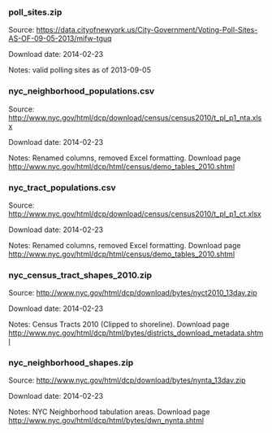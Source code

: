 ### poll_sites.zip

Source: https://data.cityofnewyork.us/City-Government/Voting-Poll-Sites-AS-OF-09-05-2013/mifw-tguq

Download date: 2014-02-23

Notes: valid polling sites as of 2013-09-05

### nyc_neighborhood_populations.csv

Source: http://www.nyc.gov/html/dcp/download/census/census2010/t_pl_p1_nta.xlsx

Download date: 2014-02-23

Notes: Renamed columns, removed Excel formatting. Download page http://www.nyc.gov/html/dcp/html/census/demo_tables_2010.shtml

### nyc_tract_populations.csv

Source: http://www.nyc.gov/html/dcp/download/census/census2010/t_pl_p1_ct.xlsx

Download date: 2014-02-23

Notes: Renamed columns, removed Excel formatting. Download page http://www.nyc.gov/html/dcp/html/census/demo_tables_2010.shtml

### nyc_census_tract_shapes_2010.zip

Source: http://www.nyc.gov/html/dcp/download/bytes/nyct2010_13dav.zip

Download date: 2014-02-23

Notes: Census Tracts 2010 (Clipped to shoreline). Download page http://www.nyc.gov/html/dcp/html/bytes/districts_download_metadata.shtml

### nyc_neighborhood_shapes.zip

Source: http://www.nyc.gov/html/dcp/download/bytes/nynta_13dav.zip

Download date: 2014-02-23

Notes: NYC Neighborhood tabulation areas. Download page
http://www.nyc.gov/html/dcp/html/bytes/dwn_nynta.shtml
